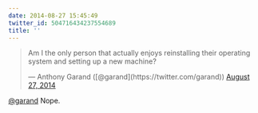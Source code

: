 ```yaml
---
date: 2014-08-27 15:45:49
twitter_id: 504716434237554689
title: ''
---
```


<blockquote class="twitter-tweet"><p lang="en" dir="ltr">Am I the only person that actually enjoys reinstalling their operating system and setting up a new machine?</p>&mdash; Anthony Garand ([@garand](https://twitter.com/garand)) <a href="https://twitter.com/garand/status/504699457611792384?ref_src=twsrc%5Etfw">August 27, 2014</a></blockquote>
<script async src="https://platform.twitter.com/widgets.js" charset="utf-8"></script>

[@garand](https://twitter.com/garand) Nope.
